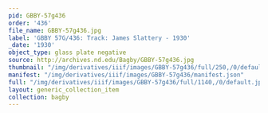 ```yaml
---
pid: GBBY-57g436
order: '436'
file_name: GBBY-57g436.jpg
label: 'GBBY 57G/436: Track: James Slattery - 1930'
_date: '1930'
object_type: glass plate negative
source: http://archives.nd.edu/Bagby/GBBY-57g436.jpg
thumbnail: "/img/derivatives/iiif/images/GBBY-57g436/full/250,/0/default.jpg"
manifest: "/img/derivatives/iiif/images/GBBY-57g436/manifest.json"
full: "/img/derivatives/iiif/images/GBBY-57g436/full/1140,/0/default.jpg"
layout: generic_collection_item
collection: bagby
---
```

